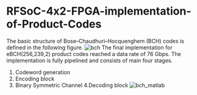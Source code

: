 # RFSoC-4x2-FPGA-implementation-of-Product-Codes

The basic structure of Bose–Chaudhuri–Hocquenghem (BCH) codes is defined in the following figure.
![bch](https://github.com/user-attachments/assets/8ea7196b-6524-4592-8615-7c989665ecdd)
The final implementation for eBCH(256,239,2) product codes reached a data rate of 76 Gbps. The implementation is fully pipelined and consists of main four stages.
1. Codeword generation
2. Encoding block
3. Binary Symmetric Channel
4.Decoding block
![bch_matlab](https://github.com/user-attachments/assets/51ddba50-237d-4fd0-b7a4-9cc627a8bc76)
